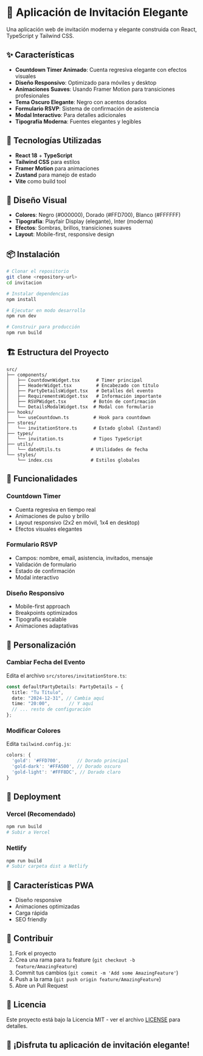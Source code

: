 # 🎉 Aplicación de Invitación Elegante

Una aplicación web de invitación moderna y elegante construida con React, TypeScript y Tailwind CSS.

## ✨ Características

- **Countdown Timer Animado**: Cuenta regresiva elegante con efectos visuales
- **Diseño Responsivo**: Optimizado para móviles y desktop
- **Animaciones Suaves**: Usando Framer Motion para transiciones profesionales
- **Tema Oscuro Elegante**: Negro con acentos dorados
- **Formulario RSVP**: Sistema de confirmación de asistencia
- **Modal Interactivo**: Para detalles adicionales
- **Tipografía Moderna**: Fuentes elegantes y legibles

## 🚀 Tecnologías Utilizadas

- **React 18** + **TypeScript**
- **Tailwind CSS** para estilos
- **Framer Motion** para animaciones
- **Zustand** para manejo de estado
- **Vite** como build tool

## 🎨 Diseño Visual

- **Colores**: Negro (#000000), Dorado (#FFD700), Blanco (#FFFFFF)
- **Tipografía**: Playfair Display (elegante), Inter (moderna)
- **Efectos**: Sombras, brillos, transiciones suaves
- **Layout**: Mobile-first, responsive design

## 📦 Instalación

```bash
# Clonar el repositorio
git clone <repository-url>
cd invitacion

# Instalar dependencias
npm install

# Ejecutar en modo desarrollo
npm run dev

# Construir para producción
npm run build
```

## 🏗️ Estructura del Proyecto

```
src/
├── components/
│   ├── CountdownWidget.tsx      # Timer principal
│   ├── HeaderWidget.tsx         # Encabezado con título
│   ├── PartyDetailsWidget.tsx   # Detalles del evento
│   ├── RequirementsWidget.tsx   # Información importante
│   ├── RSVPWidget.tsx          # Botón de confirmación
│   └── DetailsModalWidget.tsx  # Modal con formulario
├── hooks/
│   └── useCountdown.ts         # Hook para countdown
├── stores/
│   └── invitationStore.ts      # Estado global (Zustand)
├── types/
│   └── invitation.ts           # Tipos TypeScript
├── utils/
│   └── dateUtils.ts           # Utilidades de fecha
└── styles/
    └── index.css              # Estilos globales
```

## 🎯 Funcionalidades

### Countdown Timer
- Cuenta regresiva en tiempo real
- Animaciones de pulso y brillo
- Layout responsivo (2x2 en móvil, 1x4 en desktop)
- Efectos visuales elegantes

### Formulario RSVP
- Campos: nombre, email, asistencia, invitados, mensaje
- Validación de formulario
- Estado de confirmación
- Modal interactivo

### Diseño Responsivo
- Mobile-first approach
- Breakpoints optimizados
- Tipografía escalable
- Animaciones adaptativas

## 🎨 Personalización

### Cambiar Fecha del Evento
Edita el archivo `src/stores/invitationStore.ts`:

```typescript
const defaultPartyDetails: PartyDetails = {
  title: "Tu Título",
  date: "2024-12-31", // Cambia aquí
  time: "20:00",       // Y aquí
  // ... resto de configuración
};
```

### Modificar Colores
Edita `tailwind.config.js`:

```javascript
colors: {
  'gold': '#FFD700',      // Dorado principal
  'gold-dark': '#FFA500', // Dorado oscuro
  'gold-light': '#FFF8DC', // Dorado claro
}
```

## 🚀 Deployment

### Vercel (Recomendado)
```bash
npm run build
# Subir a Vercel
```

### Netlify
```bash
npm run build
# Subir carpeta dist a Netlify
```

## 📱 Características PWA

- Diseño responsive
- Animaciones optimizadas
- Carga rápida
- SEO friendly

## 🤝 Contribuir

1. Fork el proyecto
2. Crea una rama para tu feature (`git checkout -b feature/AmazingFeature`)
3. Commit tus cambios (`git commit -m 'Add some AmazingFeature'`)
4. Push a la rama (`git push origin feature/AmazingFeature`)
5. Abre un Pull Request

## 📄 Licencia

Este proyecto está bajo la Licencia MIT - ver el archivo [LICENSE](LICENSE) para detalles.

## 🎉 ¡Disfruta tu aplicación de invitación elegante!
